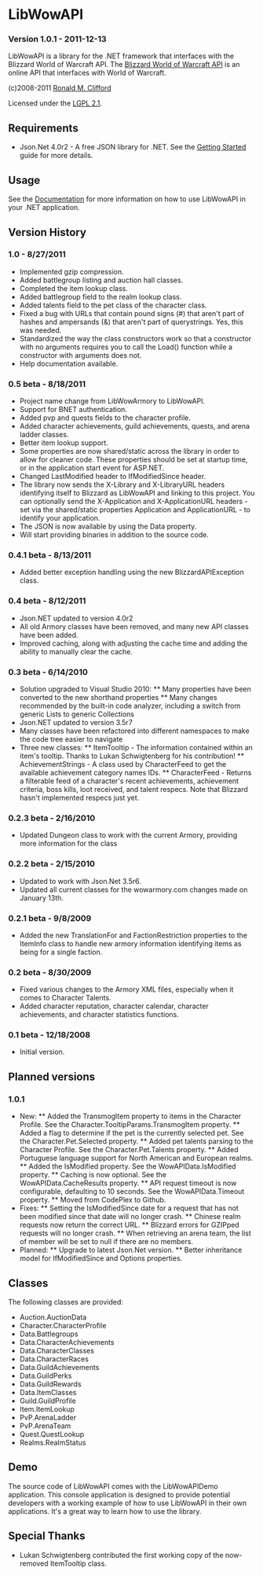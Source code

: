 # LibWowAPI
### Version 1.0.1 - 2011-12-13

LibWowAPI is a library for the .NET framework that interfaces with the Blizzard World of Warcraft API. The [Blizzard World of Warcraft API](http://blizzard.github.com/api-wow-docs) is an online API that interfaces with World of Warcraft.

(c)2008-2011 [Ronald M. Clifford](mailto:roncli@roncli.com)

Licensed under the [LGPL 2.1](http://www.gnu.org/licenses/lgpl-2.1.html).

## Requirements

* Json.Net 4.0r2 - A free JSON library for .NET.  See the [Getting Started](https://github.com/roncli/LibWowAPI/wiki/Getting-Started) guide for more details.

## Usage
See the [Documentation](https://github.com/roncli/LibWowAPI/wiki/LibWowAPI) for more information on how to use LibWowAPI in your .NET application.

## Version History

### 1.0 - 8/27/2011
* Implemented gzip compression.
* Added battlegroup listing and auction hall classes.
* Completed the item lookup class.
* Added battlegroup field to the realm lookup class.
* Added talents field to the pet class of the character class.
* Fixed a bug with URLs that contain pound signs (#) that aren't part of hashes and ampersands (&) that aren't part of querystrings. Yes, this was needed.
* Standardized the way the class constructors work so that a constructor with no arguments requires you to call the Load() function while a constructor with arguments does not.
* Help documentation available.
### 0.5 beta - 8/18/2011
* Project name change from LibWowArmory to LibWowAPI.
* Support for BNET authentication.
* Added pvp and quests fields to the character profile.
* Added character achievements, guild achievements, quests, and arena ladder classes.
* Better item lookup support.
* Some properties are now shared/static across the library in order to allow for cleaner code. These properties should be set at startup time, or in the application start event for ASP.NET.
* Changed LastModified header to IfModifiedSince header.
* The library now sends the X-Library and X-LibraryURL headers identifying itself to Blizzard as LibWowAPI and linking to this project. You can optionally send the X-Application and X-ApplicationURL headers - set via the shared/static properties Application and ApplicationURL - to identify your application.
* The JSON is now available by using the Data property.
* Will start providing binaries in addition to the source code.
### 0.4.1 beta - 8/13/2011
* Added better exception handling using the new BlizzardAPIException class.
### 0.4 beta - 8/12/2011
* Json.NET updated to version 4.0r2
* All old Armory classes have been removed, and many new API classes have been added.
* Improved caching, along with adjusting the cache time and adding the ability to manually clear the cache.
### 0.3 beta - 6/14/2010
* Solution upgraded to Visual Studio 2010:
** Many properties have been converted to the new shorthand properties
** Many changes recommended by the built-in code analyzer, including a switch from generic Lists to generic Collections
* Json.NET updated to version 3.5r7
* Many classes have been refactored into different namespaces to make the code tree easier to navigate
* Three new classes:
** ItemTooltip - The information contained within an item's tooltip. Thanks to Lukan Schwigtenberg for his contribution!
** AchievementStrings - A class used by CharacterFeed to get the available achievement category names IDs.
** CharacterFeed - Returns a filterable feed of a character's recent achievements, achievement criteria, boss kills, loot received, and talent respecs. Note that Blizzard hasn't implemented respecs just yet.
### 0.2.3 beta - 2/16/2010
* Updated Dungeon class to work with the current Armory, providing more information for the class
### 0.2.2 beta - 2/15/2010
* Updated to work with Json.Net 3.5r6.
* Updated all current classes for the wowarmory.com changes made on January 13th.
### 0.2.1 beta - 9/8/2009
* Added the new TranslationFor and FactionRestriction properties to the ItemInfo class to handle new armory information identifying items as being for a single faction.
### 0.2 beta - 8/30/2009
* Fixed various changes to the Armory XML files, especially when it comes to Character Talents.
* Added character reputation, character calendar, character achievements, and character statistics functions.
### 0.1 beta - 12/18/2008
* Initial version.

## Planned versions
### 1.0.1
* New:
** Added the TransmogItem property to items in the Character Profile.  See the Character.TooltipParams.TransmogItem property.
** Added a flag to determine if the pet is the currently selected pet.  See the Character.Pet.Selected property.
** Added pet talents parsing to the Character Profile.  See the Character.Pet.Talents property.
** Added Portuguese language support for North American and European realms.
** Added the IsModified property.  See the WowAPIData.IsModified property.
** Caching is now optional.  See the WowAPIData.CacheResults property.
** API request timeout is now configurable, defaulting to 10 seconds.  See the WowAPIData.Timeout property.
** Moved from CodePlex to Github.
* Fixes:
** Setting the IsModifiedSince date for a request that has not been modified since that date will no longer crash.
** Chinese realm requests now return the correct URL.
** Blizzard errors for GZIPped requests will no longer crash.
** When retrieving an arena team, the list of member will be set to null if there are no members.
* Planned:
** Upgrade to latest Json.Net version.
** Better inheritance model for IfModifiedSince and Options properties.

## Classes

The following classes are provided:

* Auction.AuctionData
* Character.CharacterProfile
* Data.Battlegroups
* Data.CharacterAchievements
* Data.CharacterClasses
* Data.CharacterRaces
* Data.GuildAchievements
* Data.GuildPerks
* Data.GuildRewards
* Data.ItemClasses
* Guild.GuildProfile
* Item.ItemLookup
* PvP.ArenaLadder
* PvP.ArenaTeam
* Quest.QuestLookup
* Realms.RealmStatus

## Demo

The source code of LibWowAPI comes with the LibWowAPIDemo application. This console application is designed to provide potential developers with a working example of how to use LibWowAPI in their own applications. It's a great way to learn how to use the library.

## Special Thanks

* Lukan Schwigtenberg contributed the first working copy of the now-removed ItemTooltip class.